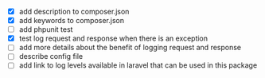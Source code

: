 - [x] add description to composer.json
- [x] add keywords to composer.json
- [ ] add phpunit test
- [x] test log request and response when there is an exception
- [ ] add more details about the benefit of logging request and response
- [ ] describe config file
- [ ] add link to log levels available in laravel that can be used in this package